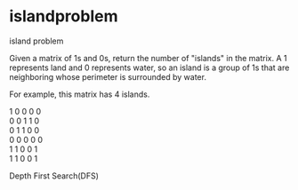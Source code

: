 # islandproblem
island problem

Given a matrix of 1s and 0s, return the number of "islands" in the matrix. A 1 represents land and 0 represents water, so an island is a group of 1s that are neighboring whose perimeter is surrounded by water.

For example, this matrix has 4 islands.

1 0 0 0 0\
0 0 1 1 0\
0 1 1 0 0\
0 0 0 0 0\
1 1 0 0 1\
1 1 0 0 1

Depth First Search(DFS) 
